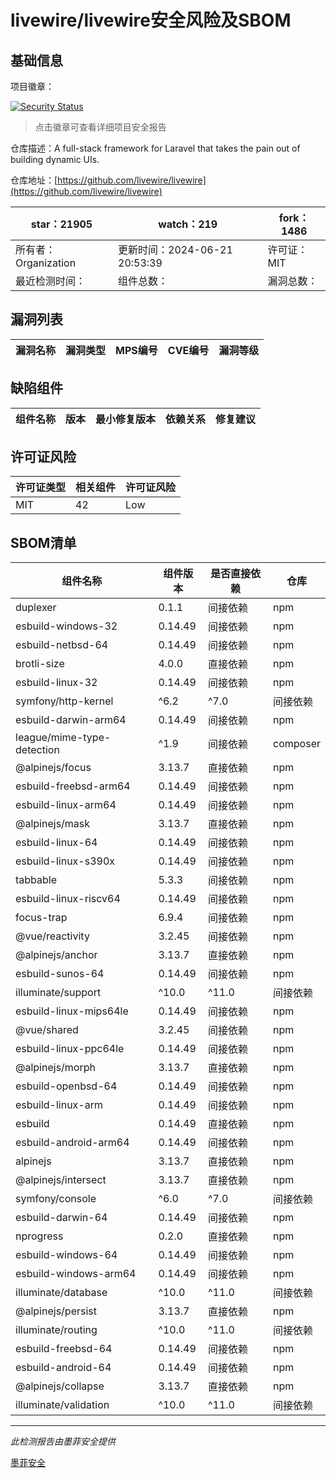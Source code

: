 # livewire/livewire安全风险及SBOM

## 基础信息

项目徽章：

[![Security Status](https://www.murphysec.com/platform3/v31/badge/1804224864333983744.svg)](https://www.murphysec.com/console/report/1692967165772980224/1804224864333983744)

> 点击徽章可查看详细项目安全报告

仓库描述：A full-stack framework for Laravel that takes the pain out of building dynamic UIs.

仓库地址：[https://github.com/livewire/livewire](https://github.com/livewire/livewire)

| star：21905 | watch：219 | fork：1486 |
| ----------- | -------------- | ------------ |
| 所有者：Organization | 更新时间：2024-06-21 20:53:39 | 许可证：MIT |
| 最近检测时间： | 组件总数： | 漏洞总数： |




## 漏洞列表

| 漏洞名称 | 漏洞类型 | MPS编号 | CVE编号 | 漏洞等级 |
| ------- | ------ | ------- | ------ | ----- |





## 缺陷组件

| 组件名称 | 版本 | 最小修复版本 | 依赖关系 | 修复建议 |
| -------- | ---- | ------------ | -------- | -------- |





## 许可证风险

| 许可证类型 | 相关组件 | 许可证风险 |
| ---------- | -------- | ---------- |
|MIT|42|Low|




## SBOM清单

| 组件名称 | 组件版本 | 是否直接依赖 | 仓库 |
| -------- | -------- | ------------ | ---- |
|duplexer|0.1.1|间接依赖|npm|
|esbuild-windows-32|0.14.49|间接依赖|npm|
|esbuild-netbsd-64|0.14.49|间接依赖|npm|
|brotli-size|4.0.0|直接依赖|npm|
|esbuild-linux-32|0.14.49|间接依赖|npm|
|symfony/http-kernel|^6.2|^7.0|间接依赖|composer|
|esbuild-darwin-arm64|0.14.49|间接依赖|npm|
|league/mime-type-detection|^1.9|间接依赖|composer|
|@alpinejs/focus|3.13.7|直接依赖|npm|
|esbuild-freebsd-arm64|0.14.49|间接依赖|npm|
|esbuild-linux-arm64|0.14.49|间接依赖|npm|
|@alpinejs/mask|3.13.7|直接依赖|npm|
|esbuild-linux-64|0.14.49|间接依赖|npm|
|esbuild-linux-s390x|0.14.49|间接依赖|npm|
|tabbable|5.3.3|间接依赖|npm|
|esbuild-linux-riscv64|0.14.49|间接依赖|npm|
|focus-trap|6.9.4|间接依赖|npm|
|@vue/reactivity|3.2.45|间接依赖|npm|
|@alpinejs/anchor|3.13.7|直接依赖|npm|
|esbuild-sunos-64|0.14.49|间接依赖|npm|
|illuminate/support|^10.0|^11.0|间接依赖|composer|
|esbuild-linux-mips64le|0.14.49|间接依赖|npm|
|@vue/shared|3.2.45|间接依赖|npm|
|esbuild-linux-ppc64le|0.14.49|间接依赖|npm|
|@alpinejs/morph|3.13.7|直接依赖|npm|
|esbuild-openbsd-64|0.14.49|间接依赖|npm|
|esbuild-linux-arm|0.14.49|间接依赖|npm|
|esbuild|0.14.49|直接依赖|npm|
|esbuild-android-arm64|0.14.49|间接依赖|npm|
|alpinejs|3.13.7|直接依赖|npm|
|@alpinejs/intersect|3.13.7|直接依赖|npm|
|symfony/console|^6.0|^7.0|间接依赖|composer|
|esbuild-darwin-64|0.14.49|间接依赖|npm|
|nprogress|0.2.0|直接依赖|npm|
|esbuild-windows-64|0.14.49|间接依赖|npm|
|esbuild-windows-arm64|0.14.49|间接依赖|npm|
|illuminate/database|^10.0|^11.0|间接依赖|composer|
|@alpinejs/persist|3.13.7|直接依赖|npm|
|illuminate/routing|^10.0|^11.0|间接依赖|composer|
|esbuild-freebsd-64|0.14.49|间接依赖|npm|
|esbuild-android-64|0.14.49|间接依赖|npm|
|@alpinejs/collapse|3.13.7|直接依赖|npm|
|illuminate/validation|^10.0|^11.0|间接依赖|composer|


------

*此检测报告由墨菲安全提供*

[墨菲安全](www.murphysec.com)